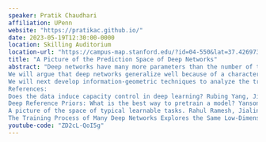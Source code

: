 ```yaml
---
speaker: Pratik Chaudhari
affiliation: UPenn
website: "https://pratikac.github.io/"
date: 2023-05-19T12:30:00-0000
location: Skilling Auditorium
location-url: "https://campus-map.stanford.edu/?id=04-550&lat=37.42697371527761&lng=-122.17280664808126&zoom=18&srch=undefined"
title: "A Picture of the Prediction Space of Deep Networks"
abstract: "Deep networks have many more parameters than the number of training data and can therefore overfit---and yet, they predict remarkably accurately in practice. Training such networks is a high-dimensional, large-scale and non-convex optimization problem and should be prohibitively difficult---and yet, it is quite tractable. This talk aims to illuminate these puzzling contradictions.
We will argue that deep networks generalize well because of a characteristic structure in the space of learnable tasks. The input correlation matrix for typical tasks has a “sloppy” eigenspectrum where, in addition to a few large eigenvalues, there is a large number of small eigenvalues that are distributed uniformly over a very large range. As a consequence, the Hessian and the Fisher Information Matrix of a trained network also have a sloppy eigenspectrum. Using these ideas, we will demonstrate an analytical non-vacuous PAC-Bayes generalization bound for general deep networks.
We will next develop information-geometric techniques to analyze the trajectories of the predictions of deep networks during training. By examining the underlying high-dimensional probabilistic models, we will reveal that the training process explores an effectively low-dimensional manifold. Networks with a wide range of architectures, sizes, trained using different optimization methods, regularization techniques, data augmentation techniques, and weight initializations lie on the same manifold in the prediction space. We will also show that predictions of networks being trained on different tasks (e.g., different subsets of ImageNet) using different representation learning methods (e.g., supervised, meta-, semi-supervised and contrastive learning) also lie on a low-dimensional manifold.
References:
Does the data induce capacity control in deep learning? Rubing Yang, Jialin Mao, and Pratik Chaudhari. [ICML '22] https://arxiv.org/abs/2110.14163
Deep Reference Priors: What is the best way to pretrain a model? Yansong Gao, Rahul Ramesh, and Pratik Chaudhari. [ICML '22] https://arxiv.org/abs/2202.00187
A picture of the space of typical learnable tasks. Rahul Ramesh, Jialin Mao, Itay Griniasty, Rubing Yang, Han Kheng Teoh, Mark Transtrum, James P. Sethna, and Pratik Chaudhari. [ICML ’23]. https://arxiv.org/abs/2210.17011
The Training Process of Many Deep Networks Explores the Same Low-Dimensional Manifold. Jialin Mao, Itay Griniasty, Han Kheng Teoh, Rahul Ramesh, Rubing Yang, Mark K. Transtrum, James P. Sethna, Pratik Chaudhari. 2023. https://arxiv.org/abs/2305.01604"
youtube-code: "ZD2cL-QoI5g"
---
```

